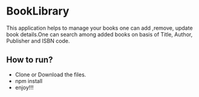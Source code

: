 # BookLibrary
This application helps to manage your books one can add ,remove, update book details.One can search among added books on basis of Title, Author, Publisher and ISBN code.

## How to run?
* Clone or Download the files.
* npm install 
* enjoy!!!

